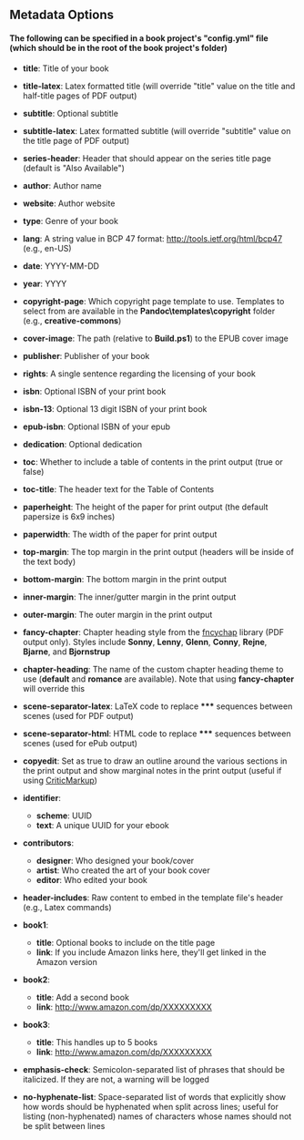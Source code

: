 ## Metadata Options

#### The following can be specified in a book project's "config.yml" file (which should be in the root of the book project's folder)

- **title**: Title of your book
- **title-latex**: Latex formatted title (will override "title" value on the title and half-title pages of PDF output)
- **subtitle**: Optional subtitle
- **subtitle-latex**: Latex formatted subtitle (will override "subtitle" value on the title page of PDF output)
- **series-header**: Header that should appear on the series title page (default is "Also Available")
- **author**: Author name
- **website**: Author website

- **type**: Genre of your book
- **lang**: A string value in BCP 47 format: http://tools.ietf.org/html/bcp47 (e.g., en-US)
- **date**: YYYY-MM-DD
- **year**: YYYY

- **copyright-page**: Which copyright page template to use. Templates to select from are available in the **Pandoc\templates\copyright** folder (e.g., **creative-commons**)

- **cover-image**: The path (relative to **Build.ps1**) to the EPUB cover image

- **publisher**: Publisher of your book
- **rights**: A single sentence regarding the licensing of your book

- **isbn**: Optional ISBN of your print book
- **isbn-13**: Optional 13 digit ISBN of your print book
- **epub-isbn**: Optional ISBN of your epub

- **dedication**: Optional dedication

- **toc**: Whether to include a table of contents in the print output (true or false)
- **toc-title**: The header text for the Table of Contents

- **paperheight**: The height of the paper for print output (the default papersize is 6x9 inches)
- **paperwidth**: The width of the paper for print output
- **top-margin**: The top margin in the print output (headers will be inside of the text body)
- **bottom-margin**: The bottom margin in the print output
- **inner-margin**: The inner/gutter margin in the print output
- **outer-margin**: The outer margin in the print output

- **fancy-chapter**: Chapter heading style from the [fncychap](https://www.ctan.org/pkg/fncychap) library (PDF output only). Styles include **Sonny**, **Lenny**, **Glenn**, **Conny**, **Rejne**, **Bjarne**, and **Bjornstrup**
- **chapter-heading**: The name of the custom chapter heading theme to use (**default** and **romance** are available). Note that using **fancy-chapter** will override this

- **scene-separator-latex**: LaTeX code to replace **\*\*\*** sequences between scenes (used for PDF output)
- **scene-separator-html**: HTML code to replace **\*\*\*** sequences between scenes (used for ePub output)

- **copyedit**: Set as true to draw an outline around the various sections in the print output and show marginal notes in the print output (useful if using [CriticMarkup](https://github.com/CriticMarkup/CriticMarkup-toolkit))

- **identifier**:
    - **scheme**: UUID
    - **text**: A unique UUID for your ebook
      
- **contributors**:
    - **designer**: Who designed your book/cover
    - **artist**: Who created the art of your book cover
    - **editor**: Who edited your book

- **header-includes**: Raw content to embed in the template file's header (e.g., Latex commands)

- **book1**: 
    - **title**: Optional books to include on the title page
    - **link**: If you include Amazon links here, they'll get linked in the Amazon version
- **book2**:
    - **title**: Add a second book
    - **link**: http://www.amazon.com/dp/XXXXXXXXX
- **book3**:
    - **title**: This handles up to 5 books
    - **link**: http://www.amazon.com/dp/XXXXXXXXX

- **emphasis-check**: Semicolon-separated list of phrases that should be italicized. If they are not, a warning will be logged
- **no-hyphenate-list**: Space-separated list of words that explicitly show how words should be hyphenated when split across lines; useful for listing (non-hyphenated) names of characters whose names should not be split between lines
